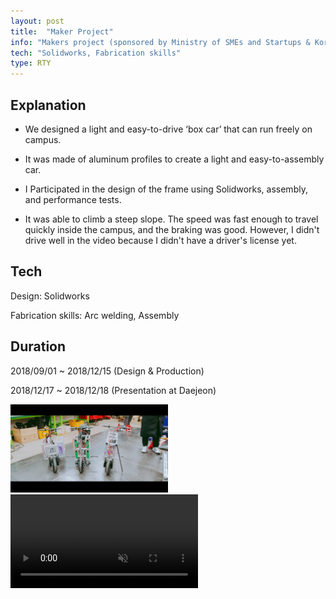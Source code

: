 ```yaml
---
layout: post
title:  "Maker Project"
info: "Makers project (sponsored by Ministry of SMEs and Startups & Korea Foundation for the Advancement of Science and Creativity) with team 'Run To You'"
tech: "Solidworks, Fabrication skills"
type: RTY
---
```


## Explanation
- We designed a light and easy-to-drive ‘box car’ that can run freely on campus.

- It was made of aluminum profiles to create a light and easy-to-assembly car.

- I Participated in the design of the frame using Solidworks, assembly, and performance tests.

- It was able to climb a steep slope. The speed was fast enough to travel quickly inside the campus, and the braking was good. However, I didn't drive well in the video because I didn't have a driver's license yet.

## Tech
Design: Solidworks

Fabrication skills: Arc welding, Assembly

## Duration
2018/09/01 ~ 2018/12/15 (Design & Production)

2018/12/17 ~ 2018/12/18 (Presentation at Daejeon)

<img class="maker" alt="Maker Project 2018" src="../assets/img/maker.jpg" width="50%">
<div class="video">
  <video autoplay controls muted>
  <source src="../assets/img/maker.mp4" type="video/mp4">
  </video>  
</div>